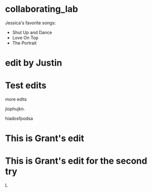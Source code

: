 # collaborating_lab

Jessica's favorite songs:
  - Shut Up and Dance 
  - Love On Top
  - The Portrait

# edit by Justin
# Test edits
more edits


jiophujkn.

hiadosfpodsa

# This is Grant's edit
# This is Grant's edit for the second try

L